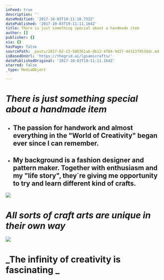 ```yaml
---
inFeed: true
description: ''
dateModified: '2017-10-03T19:11:10.732Z'
datePublished: '2017-10-03T19:11:11.164Z'
title: There is just something special about a handmade item
author: []
publisher: {}
via: {}
hasPage: false
sourcePath: _posts/2017-02-23-500361ab-db12-4f84-9d27-443137953ddc.md
isBasedOnUrl: 'https://thegrid.ai/lgsamicrafts/'
datePublishedOriginal: '2017-10-03T19:11:11.164Z'
starred: false
_type: MediaObject

---
```

# _There is just something special about a handmade item_

* ## The passion for handwork and almost everything in the "World of Creativity" began ever since I can remember.

* ## My background is a fashion designer and pattern maker. Together with enthusiasm and my "life story", they´re giving me opportunity to try and learn different kind of crafts.
![](https://the-grid-user-content.s3-us-west-2.amazonaws.com/a9d2f9bc-1d0a-4815-ad25-1301c9cfcc28.jpg)

# _All sorts of craft arts are unique in their own way_
![](https://the-grid-user-content.s3-us-west-2.amazonaws.com/7e58571b-48cf-408f-9986-de42776367eb.jpg)

# _The infinity of creativity is fascinating _